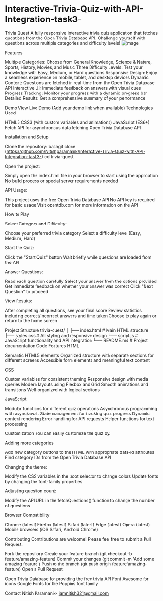 # Interactive-Trivia-Quiz-with-API-Integration-task3-

Trivia Quest
A fully responsive interactive trivia quiz application that fetches questions from the Open Trivia Database API. Challenge yourself with questions across multiple categories and difficulty levels!
![image](https://github.com/user-attachments/assets/113b92ba-a2c1-44f0-9d45-0cc70ba7a47a)

Features

Multiple Categories: Choose from General Knowledge, Science & Nature, Sports, History, Movies, and Music
Three Difficulty Levels: Test your knowledge with Easy, Medium, or Hard questions
Responsive Design: Enjoy a seamless experience on mobile, tablet, and desktop devices
Dynamic Content: Questions are fetched in real-time from the Open Trivia Database API
Interactive UI: Immediate feedback on answers with visual cues
Progress Tracking: Monitor your progress with a dynamic progress bar
Detailed Results: Get a comprehensive summary of your performance

Demo
View Live Demo (Add your demo link when available)
Technologies Used

HTML5
CSS3 (with custom variables and animations)
JavaScript (ES6+)
Fetch API for asynchronous data fetching
Open Trivia Database API

Installation and Setup

Clone the repository:
bashgit clone (https://github.com/Nitishparamanik/Interactive-Trivia-Quiz-with-API-Integration-task3-)
cd trivia-quest

Open the project:

Simply open the index.html file in your browser to start using the application
No build process or special server requirements needed


API Usage:

This project uses the free Open Trivia Database API
No API key is required for basic usage
Visit opentdb.com for more information on the API



How to Play

Select Category and Difficulty:

Choose your preferred trivia category
Select a difficulty level (Easy, Medium, Hard)


Start the Quiz:

Click the "Start Quiz" button
Wait briefly while questions are loaded from the API


Answer Questions:

Read each question carefully
Select your answer from the options provided
Get immediate feedback on whether your answer was correct
Click "Next Question" to proceed


View Results:

After completing all questions, see your final score
Review statistics including correct/incorrect answers and time taken
Choose to play again or return to the home screen



Project Structure
trivia-quest/
│
├── index.html          # Main HTML structure
├── styles.css          # All styling and responsive design
├── script.js           # JavaScript functionality and API integration
└── README.md           # Project documentation
Code Features
HTML

Semantic HTML5 elements
Organized structure with separate sections for different screens
Accessible form elements and meaningful text content

CSS

Custom variables for consistent theming
Responsive design with media queries
Modern layouts using Flexbox and Grid
Smooth animations and transitions
Well-organized with logical sections

JavaScript

Modular functions for different quiz operations
Asynchronous programming with async/await
State management for tracking quiz progress
Dynamic content rendering
Error handling for API requests
Helper functions for text processing

Customization
You can easily customize the quiz by:

Adding more categories:

Add new category buttons to the HTML with appropriate data-id attributes
Find category IDs from the Open Trivia Database API


Changing the theme:

Modify the CSS variables in the :root selector to change colors
Update fonts by changing the font-family properties


Adjusting question count:

Modify the API URL in the fetchQuestions() function to change the number of questions



Browser Compatibility

Chrome (latest)
Firefox (latest)
Safari (latest)
Edge (latest)
Opera (latest)
Mobile browsers (iOS Safari, Android Chrome)

Contributing
Contributions are welcome! Please feel free to submit a Pull Request.

Fork the repository
Create your feature branch (git checkout -b feature/amazing-feature)
Commit your changes (git commit -m 'Add some amazing feature')
Push to the branch (git push origin feature/amazing-feature)
Open a Pull Request

Open Trivia Database for providing the free trivia API
Font Awesome for icons
Google Fonts for the Poppins font family

Contact
Nitish Paramanik- iamnitish321@gmail.com
